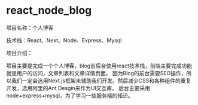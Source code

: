 # react_node_blog
项目名称：个人博客

技术栈：React、Next、Node、Express、Mysql

项目介绍：

  项目主要是完成一个个人博客，blog前后台使用react技术栈，前端主要完成功能就是用户的访问，文章列表和文章详情页面。
因为Blog的前台需要SEO操作，所以我们一定会选用Next.js框架来辅助我们开发。然后减少CSS和各种组件的重复开发，选用阿里的Ant Desgin来作为UI交互库。
后台主要采用node+express+mysql，为了学习一些服务端的知识。
